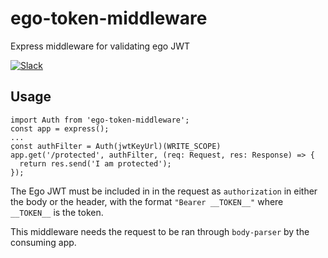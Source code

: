 # ego-token-middleware

Express middleware for validating ego JWT

[![Slack](http://slack.overture.bio/badge.svg)](http://slack.overture.bio)

## Usage

```
import Auth from 'ego-token-middleware';
const app = express();
...
ِconst authFilter = Auth(jwtKeyUrl)(WRITE_SCOPE)
app.get('/protected', authFilter, (req: Request, res: Response) => {
  return res.send('I am protected');
});
```

The Ego JWT must be included in in the request as `authorization` in either
the body or the header, with the format `"Bearer __TOKEN__"` where `__TOKEN__`
is the token.

This middleware needs the request to be ran through `body-parser` by the consuming app.